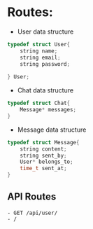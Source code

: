 # Routes:


- User data structure
```cpp
typedef struct User{
    string name;
    string email;
    string password;
    
} User;
``` 

- Chat data structure
```cpp
typedef struct Chat{
    Message* messages;
}
```

- Message data structure
```cpp
typedef struct Message{
    string content;
    string sent_by;
    User* belongs_to;
    time_t sent_at;
}
```
## API Routes
    - GET /api/user/
    - /
